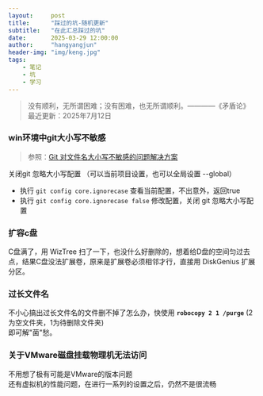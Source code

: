 ```yaml
---
layout:     post
title:      "踩过的坑-随机更新"
subtitle:   "在此汇总踩过的坑"
date:       2025-03-29 12:00:00
author:     "hangyangjun"
header-img: "img/keng.jpg"
tags:
    - 笔记
    - 坑
    - 学习
---
```

>没有顺利，无所谓困难；没有困难，也无所谓顺利。————《矛盾论》  
最近更新：2025年7月12日

### win环境中git大小写不敏感 
> 参照：[Git 对文件名大小写不敏感的问题解决方案](https://blog.csdn.net/weixin_44814196/article/details/135834224 ) 

关闭git 忽略大小写配置 （可以当前项目设置，也可以全局设置 --global）  
- 执行 `git config core.ignorecase` 查看当前配置，不出意外，返回true  
- 执行 `git config core.ignorecase false` 修改配置，关闭 git 忽略大小写配置  

### 扩容c盘
C盘满了，用 WizTree 扫了一下，也没什么好删除的，想着给D盘的空间匀过去点，结果C盘没法扩展卷，原来是扩展卷必须相邻才行，直接用 DiskGenius 扩展分区。

### 过长文件名
不小心搞出过长文件名的文件删不掉了怎么办，快使用 **`robocopy 2 1 /purge`** (2为空文件夹，1为待删除文件夹)  
即可解"菌"愁。

### 关于VMware磁盘挂载物理机无法访问
不用想了极有可能是VMware的版本问题  
还有虚拟机的性能问题，在进行一系列的设置之后，仍然不是很流畅


